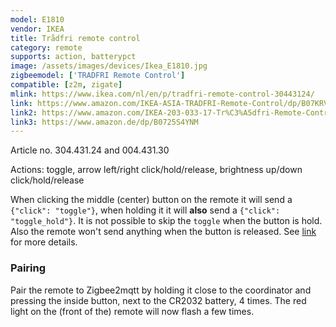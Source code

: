 ```yaml
---
model: E1810
vendor: IKEA
title: Trådfri remote control
category: remote
supports: action, batterypct
image: /assets/images/devices/Ikea_E1810.jpg
zigbeemodel: ['TRADFRI Remote Control']
compatible: [z2m, zigate]
mlink: https://www.ikea.com/nl/en/p/tradfri-remote-control-30443124/
link: https://www.amazon.com/IKEA-ASIA-TRADFRI-Remote-Control/dp/B07KRVVFT1
link2: https://www.amazon.com/IKEA-203-033-17-Tr%C3%A5dfri-Remote-Control/dp/B07KM1YZWW
link3: https://www.amazon.de/dp/B0725S4YNM
---
```

Article no. 304.431.24 and 004.431.30

Actions: toggle, arrow left/right click/hold/release, brightness up/down click/hold/release

When clicking the middle (center) button on the remote it will send a `{"click": "toggle"}`, when holding it
it will **also** send a `{"click": "toggle_hold"}`. It is not possible to skip the `toggle` when the button is hold.
Also the remote won't send anything when the button is released. See [link](https://github.com/Koenkk/zigbee2mqtt/issues/2077#issuecomment-538691885) for more details. 

### Pairing
Pair the remote to Zigbee2mqtt by holding it close to the coordinator and
pressing the inside button, next to the CR2032 battery, 4 times.
The red light on the (front of the) remote will now flash a few times.
